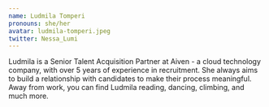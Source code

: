 ```yaml
---
name: Ludmila Tomperi
pronouns: she/her
avatar: ludmila-tomperi.jpeg
twitter: Nessa_Lumi
---
```


Ludmila is a Senior Talent Acquisition Partner at Aiven - a cloud technology company, with over 5 years of experience in recruitment. She always aims to build a relationship with candidates to make their process meaningful. Away from work, you can find Ludmila reading, dancing, climbing, and much more.
